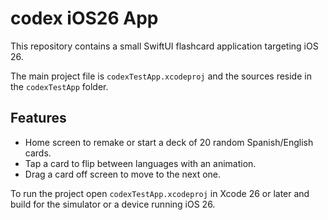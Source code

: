 # codex iOS26 App

This repository contains a small SwiftUI flashcard application targeting iOS 26.

The main project file is `codexTestApp.xcodeproj` and the sources reside in the
`codexTestApp` folder.

## Features
- Home screen to remake or start a deck of 20 random Spanish/English cards.
- Tap a card to flip between languages with an animation.
- Drag a card off screen to move to the next one.

To run the project open `codexTestApp.xcodeproj` in Xcode 26 or later and build
for the simulator or a device running iOS 26.
